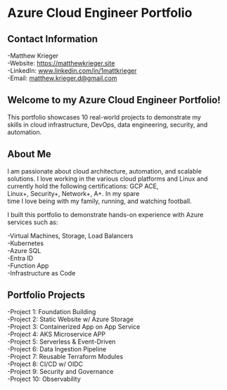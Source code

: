 # Azure Cloud Engineer Portfolio

## Contact Information
-Matthew Krieger  
-Website: https://matthewkrieger.site  
-LinkedIn: www.linkedin.com/in/1mattkrieger  
-Email: matthew.krieger.d@gmail.com  

## Welcome to my Azure Cloud Engineer Portfolio!

This portfolio showcases 10 real-world projects to demonstrate my  
skills in cloud infrastructure, DevOps, data engineering, security, and automation.  

## About Me

I am passionate about cloud architecture, automation, and scalable solutions.
I love working in the various cloud platforms and Linux and currently hold the following certifications: GCP ACE,  
Linux+, Security+, Network+, A+. In my spare  
time I love being with my family, running, and watching football.  

I built this portfolio to demonstrate hands-on experience with Azure services
such as:  

-Virtual Machines, Storage, Load Balancers  
-Kubernetes  
-Azure SQL  
-Entra ID  
-Function App  
-Infrastructure as Code  

## Portfolio Projects
-Project 1: Foundation Building  
-Project 2: Static Website w/ Azure Storage  
-Project 3: Containerized App on App Service  
-Project 4: AKS Microservice APP  
-Project 5: Serverless & Event-Driven  
-Project 6: Data Ingestion Pipeline  
-Project 7: Reusable Terraform Modules  
-Project 8: CI/CD w/ OIDC  
-Project 9: Security and Governance  
-Project 10: Observability
